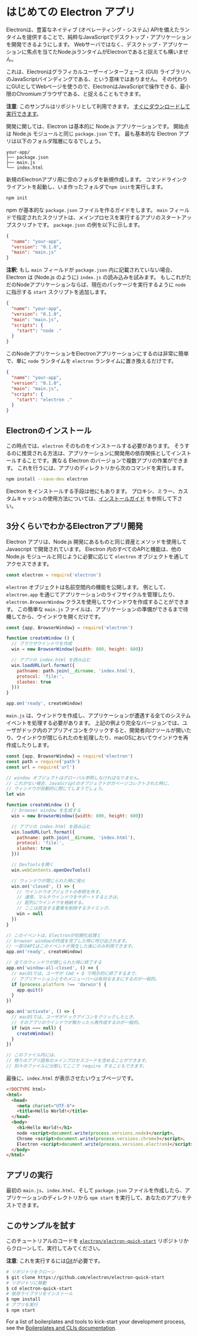 # はじめての Electron アプリ

Electronは、豊富なネイティブ (オペレーティング・システム) APIを備えたランタイムを提供することで、純粋なJavaScriptでデスクトップ・アプリケーションを開発できるようにします。 Webサーバではなく、デスクトップ・アプリケーションに焦点を当てたNode.jsランタイムがElectronであると捉えても構いません。

これは、Electronはグラフィカルユーザーインターフェース (GUI) ライブラリへのJavaScriptバインディングである、という意味ではありません。 その代わりにGUIとしてWebページを使うので、ElectronはJavaScriptで操作できる、最小限のChromiumブラウザである、と捉えることもできます。

**注意**: このサンプルはリポジトリとして利用できます。 [すぐにダウンロードして実行できます](#trying-this-example)。

開発に関しては、Electron は基本的に Node.js アプリケーションです。 開始点は Node.js モジュールと同じ `package.json` です。 最も基本的な Electron アプリは以下のフォルダ階層になるでしょう。

```text
your-app/
├── package.json
├── main.js
└── index.html
```

新規のElectronアプリ用に空のフォルダを新規作成します。 コマンドラインクライアントを起動し、いま作ったフォルダで`npm init`を実行します。

```sh
npm init
```

npm が基本的な `package.json` ファイルを作るガイドをします。 `main` フィールドで指定されたスクリプトは、メインプロセスを実行するアプリのスタートアップスクリプトです。 `package.json` の例を以下に示します。

```json
{
  "name": "your-app",
  "version": "0.1.0",
  "main": "main.js"
}
```

**注釈**: もし `main` フィールドが `package.json` 内に記載されていない場合、 Electron は (Node.js のように) `index.js` の読み込みを試みます。 もしこれがただのNodeアプリケーションならば、現在のパッケージを実行するように `node` に指示する `start` スクリプトを追加します。

```json
{
  "name": "your-app",
  "version": "0.1.0",
  "main": "main.js",
  "scripts": {
    "start": "node ."
  }
}
```

このNodeアプリケーションをElectronアプリケーションにするのは非常に簡単で、単に `node` ランタイムを `electron` ランタイムに置き換えるだけです。

```json
{
  "name": "your-app",
  "version": "0.1.0",
  "main": "main.js",
  "scripts": {
    "start": "electron ."
  }
}
```

## Electronのインストール

この時点では、`electron` そのものをインストールする必要があります。 そうするのに推奨される方法は、アプリケーションに開発用の依存関係としてインストールすることです。異なる Electron のバージョンで複数アプリの作業ができます。 これを行うには、アプリのディレクトリから次のコマンドを実行します。

```sh
npm install --save-dev electron
```

Electron をインストールする手段は他にもあります。 プロキシ、ミラー、カスタムキャッシュの使用方法については、[インストールガイド](installation.md) を参照して下さい。

## 3分くらいでわかるElectronアプリ開発

Electron アプリは、Node.js 開発にあるものと同じ資産とメソッドを使用して Javascript で開発されています。 Electron 内のすべてのAPIと機能は、他の Node.js モジュールと同じように必要に応じて `electron` オブジェクトを通してアクセスできます。

```javascript
const electron = require('electron')
```

`electron` オブジェクトは名前空間内の機能を公開します。 例として、`electron.app` を通じてアプリケーションのライフサイクルを管理したり、`electron.BrowserWindow` クラスを使用してウインドウを作成することができます。 この簡単な `main.js` ファイルは、アプリケーションの準備ができるまで待機してから、ウインドウを開くだけです。

```javascript
const {app, BrowserWindow} = require('electron')

function createWindow () {
  // ブラウザウインドウを作成
  win = new BrowserWindow({width: 800, height: 600})

  // アプリの index.html を読み込む
  win.loadURL(url.format({
    pathname: path.join(__dirname, 'index.html'),
    protocol: 'file:',
    slashes: true
  }))
}

app.on('ready', createWindow)
```

`main.js` は、ウインドウを作成し、アプリケーションが遭遇する全てのシステムイベントを処理する必要があります。 上記の例より完全なバージョンでは、ユーザがドック内のアプリアイコンをクリックすると、開発者向けツールが開いたり、ウインドウが閉じられたのを処理したり、macOSにおいてウインドウを再作成したりします。

```javascript
const {app, BrowserWindow} = require('electron')
const path = require('path')
const url = require('url')

// window オブジェクトはグローバル参照しなければなりません。
// これがない場合、JavaScriptのオブジェクトがガベージコレクトされた時に、
// ウィンドウが自動的に閉じてしまうでしょう。
let win

function createWindow () {
  // browser window を生成する
  win = new BrowserWindow({width: 800, height: 600})

  // アプリの index.html を読み込む
  win.loadURL(url.format({
    pathname: path.join(__dirname, 'index.html'),
    protocol: 'file:',
    slashes: true
  }))

  // DevToolsを開く
  win.webContents.openDevTools()

  // ウィンドウが閉じられた時に発火
  win.on('closed', () => {
    // ウインドウオブジェクトの参照を外す。
    // 通常、マルチウインドウをサポートするときは、
    // 配列にウインドウを格納する。
    // ここは該当する要素を削除するタイミング。
    win = null
  })
}

// このイベントは、Electronが初期化処理と
// browser windowの作成を完了した時に呼び出されます。
// 一部のAPIはこのイベントが発生した後にのみ利用できます。
app.on('ready', createWindow)

// 全てのウィンドウが閉じられた時に終了する
app.on('window-all-closed', () => {
  // macOSでは、ユーザが Cmd + Q で明示的に終了するまで、
  // アプリケーションとそのメニューバーは有効なままにするのが一般的。
  if (process.platform !== 'darwin') {
    app.quit()
  }
})

app.on('activate', () => {
  // macOSでは、ユーザがドックアイコンをクリックしたとき、
  // そのアプリのウインドウが無かったら再作成するのが一般的。
  if (win === null) {
    createWindow()
  }
})

// このファイル内には、
// 残りのアプリ固有のメインプロセスコードを含めることができます。 
// 別々のファイルに分割してここで require することもできます。
```

最後に、`index.html` が表示させたいウェブページです。

```html
<!DOCTYPE html>
<html>
  <head>
    <meta charset="UTF-8">
    <title>Hello World!</title>
  </head>
  <body>
    <h1>Hello World!</h1>
    node <script>document.write(process.versions.node)</script>、
    Chrome <script>document.write(process.versions.chrome)</script>、
    Electron <script>document.write(process.versions.electron)</script>を使用しています。
  </body>
</html>
```

## アプリの実行

最初の `main.js`、`index.html`、そして `package.json` ファイルを作成したら、アプリケーションのディレクトリから `npm start` を実行して、あなたのアプリをテストできます。

## このサンプルを試す

このチュートリアルのコードを [`electron/electron-quick-start`](https://github.com/electron/electron-quick-start) リポジトリからクローンして、実行してみてください。

**注意**: これを実行するには[Git](https://git-scm.com)が必要です。

```sh
# リポジトリをクローン
$ git clone https://github.com/electron/electron-quick-start
# リポジトリに移動
$ cd electron-quick-start
# 依存ライブラリをインストール
$ npm install
# アプリを実行
$ npm start
```

For a list of boilerplates and tools to kick-start your development process, see the [Boilerplates and CLIs documentation](./boilerplates-and-clis.md).
